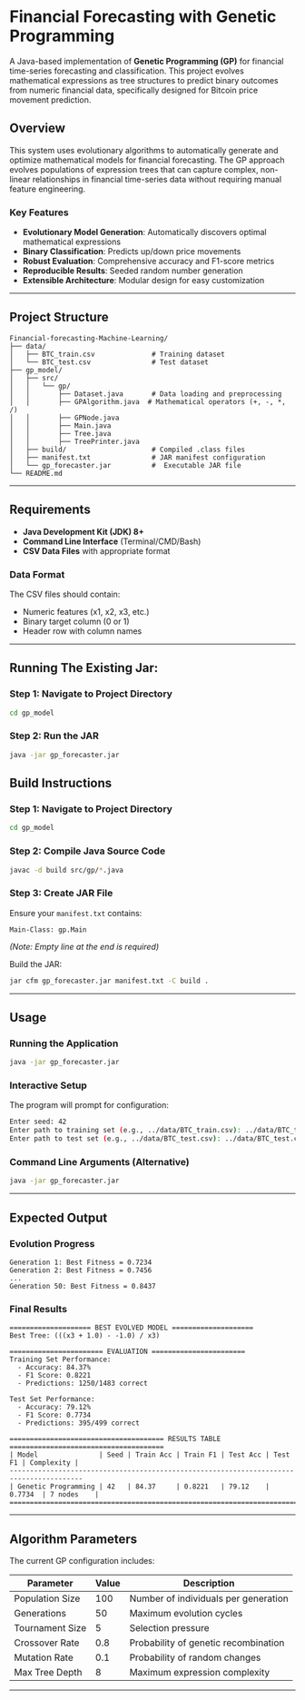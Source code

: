 # Financial Forecasting with Genetic Programming

A Java-based implementation of **Genetic Programming (GP)** for financial time-series forecasting and classification. This project evolves mathematical expressions as tree structures to predict binary outcomes from numeric financial data, specifically designed for Bitcoin price movement prediction.

## Overview

This system uses evolutionary algorithms to automatically generate and optimize mathematical models for financial forecasting. The GP approach evolves populations of expression trees that can capture complex, non-linear relationships in financial time-series data without requiring manual feature engineering.

### Key Features
- **Evolutionary Model Generation**: Automatically discovers optimal mathematical expressions
- **Binary Classification**: Predicts up/down price movements 
- **Robust Evaluation**: Comprehensive accuracy and F1-score metrics
- **Reproducible Results**: Seeded random number generation
- **Extensible Architecture**: Modular design for easy customization

---

##  Project Structure

```
Financial-forecasting-Machine-Learning/
├── data/
│   ├── BTC_train.csv              # Training dataset
│   └── BTC_test.csv               # Test dataset
├── gp_model/
│   ├── src/
│   │   └── gp/
│   │       ├── Dataset.java       # Data loading and preprocessing
│   │       ├── GPAlgorithm.java  # Mathematical operators (+, -, *, /)
│   │       ├── GPNode.java
│   │       ├── Main.java
│   │       ├── Tree.java
│   │       ├── TreePrinter.java 
│   ├── build/                     # Compiled .class files
│   ├── manifest.txt               # JAR manifest configuration
│   └── gp_forecaster.jar          #  Executable JAR file
└── README.md
```

---

## Requirements

- **Java Development Kit (JDK) 8+**
- **Command Line Interface** (Terminal/CMD/Bash)
- **CSV Data Files** with appropriate format

### Data Format
The CSV files should contain:
- Numeric features (x1, x2, x3, etc.)
- Binary target column (0 or 1)
- Header row with column names

---

## Running The Existing Jar:
### Step 1: Navigate to Project Directory
```bash
cd gp_model
```
### Step 2: Run the JAR
```bash
java -jar gp_forecaster.jar
```

## Build Instructions

### Step 1: Navigate to Project Directory
```bash
cd gp_model
```

### Step 2: Compile Java Source Code
```bash
javac -d build src/gp/*.java
```

### Step 3: Create JAR File
Ensure your `manifest.txt` contains:
```
Main-Class: gp.Main

```
*(Note: Empty line at the end is required)*

Build the JAR:
```bash
jar cfm gp_forecaster.jar manifest.txt -C build .
```

---

##  Usage

### Running the Application
```bash
java -jar gp_forecaster.jar
```

### Interactive Setup
The program will prompt for configuration:

```bash
Enter seed: 42
Enter path to training set (e.g., ../data/BTC_train.csv): ../data/BTC_train.csv
Enter path to test set (e.g., ../data/BTC_test.csv): ../data/BTC_test.csv
```

### Command Line Arguments (Alternative)
```bash
java -jar gp_forecaster.jar
```

---

##  Expected Output

### Evolution Progress
```
Generation 1: Best Fitness = 0.7234
Generation 2: Best Fitness = 0.7456
...
Generation 50: Best Fitness = 0.8437
```

### Final Results
```
==================== BEST EVOLVED MODEL ====================
Best Tree: (((x3 + 1.0) - -1.0) / x3)

======================= EVALUATION =======================
Training Set Performance:
  - Accuracy: 84.37%
  - F1 Score: 0.8221
  - Predictions: 1250/1483 correct

Test Set Performance:
  - Accuracy: 79.12%
  - F1 Score: 0.7734
  - Predictions: 395/499 correct

====================================== RESULTS TABLE ======================================
| Model               | Seed | Train Acc | Train F1 | Test Acc | Test F1 | Complexity |
----------------------------------------------------------------------------------------
| Genetic Programming | 42   | 84.37     | 0.8221   | 79.12    | 0.7734  | 7 nodes    |
==========================================================================================
```

---

##  Algorithm Parameters

The current GP configuration includes:

| Parameter | Value | Description |
|-----------|-------|-------------|
| Population Size | 100 | Number of individuals per generation |
| Generations | 50 | Maximum evolution cycles |
| Tournament Size | 5 | Selection pressure |
| Crossover Rate | 0.8 | Probability of genetic recombination |
| Mutation Rate | 0.1 | Probability of random changes |
| Max Tree Depth | 8 | Maximum expression complexity |

---
